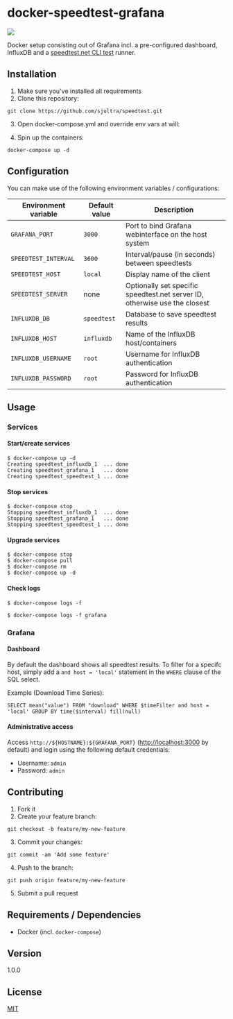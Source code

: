 # docker-speedtest-grafana

![](https://i.imgur.com/cvfhIDH.png)

Docker setup consisting out of Grafana incl. a pre-configured dashboard, InfluxDB and a [speedtest.net CLI test](https://www.speedtest.net/apps/cli) runner.

## Installation

1. Make sure you've installed all requirements
2. Clone this repository:

```shell
git clone https://github.com/sjultra/speedtest.git
```

3. Open docker-compose.yml and override env vars at will:

4. Spin up the containers:

```shell
docker-compose up -d
```

## Configuration

You can make use of the following environment variables / configurations:

| Environment variable | Default value | Description
|----------------------|---------------|------------|
| `GRAFANA_PORT` | `3000` | Port to bind Grafana webinterface on the host system |
| `SPEEDTEST_INTERVAL` | `3600` | Interval/pause (in seconds) between speedtests |
| `SPEEDTEST_HOST` | `local` | Display name of the client |
| `SPEEDTEST_SERVER` | none | Optionally set specific speedtest.net server ID, otherwise use the closest |
| `INFLUXDB_DB` | `speedtest` | Database to save speedtest results |
| `INFLUXDB_HOST` | `influxdb` | Name of the InfluxDB host/containers |
| `INFLUXDB_USERNAME` | `root` | Username for InfluxDB authentication |
| `INFLUXDB_PASSWORD` | `root` | Password for InfluxDB authentication |

## Usage

### Services

#### Start/create services


```shell
$ docker-compose up -d
Creating speedtest_influxdb_1  ... done
Creating speedtest_grafana_1   ... done
Creating speedtest_speedtest_1 ... done
```

#### Stop services

```shell
$ docker-compose stop
Stopping speedtest_influxdb_1  ... done
Stopping speedtest_grafana_1   ... done
Stopping speedtest_speedtest_1 ... done
```

#### Upgrade services

```shell
$ docker-compose stop
$ docker-compose pull
$ docker-compose rm
$ docker-compose up -d
```

#### Check logs

```shell
$ docker-compose logs -f
```

```shell
$ docker-compose logs -f grafana
```

### Grafana

#### Dashboard

By default the dashboard shows all speedtest results. To filter for a specifc host, simply add a `and host = 'local'` statement in the `WHERE` clause of the SQL select.

Example (Download Time Series):

```
SELECT mean("value") FROM "download" WHERE $timeFilter and host = 'local' GROUP BY time($interval) fill(null)
```

#### Administrative access

Access `http://${HOSTNAME}:${GRAFANA_PORT}` ([http://localhost:3000](`http://localhost:3000`) by default) and login using the following default credentials:

* Username: `admin`
* Password: `admin`

## Contributing

1. Fork it
2. Create your feature branch:

```shell
git checkout -b feature/my-new-feature
```

3. Commit your changes:

```shell
git commit -am 'Add some feature'
```

4. Push to the branch:

```shell
git push origin feature/my-new-feature
```

5. Submit a pull request

## Requirements / Dependencies

* Docker (incl. `docker-compose`)

## Version

1.0.0

## License

[MIT](LICENSE)
